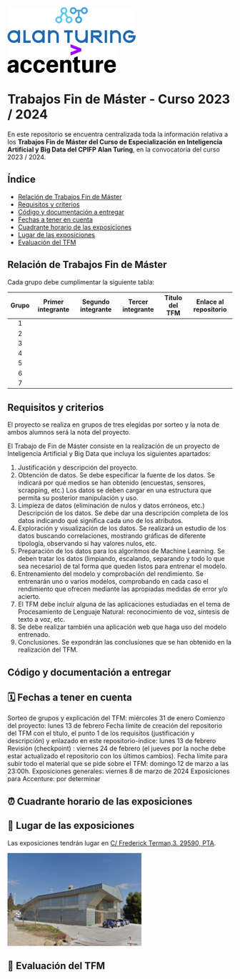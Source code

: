 <img height="80px" src="alan_turing_recortado.png">&nbsp;&nbsp;&nbsp;&nbsp;&nbsp;&nbsp;<img height="64px" src="accenture.svg">

# Trabajos Fin de Máster - Curso 2023 / 2024

En este repositorio se encuentra centralizada toda la información relativa a los **Trabajos Fin de Máster del Curso de Especialización en Inteligencia Artificial y Big Data del CPIFP Alan Turing**, en la convocatoria del curso 2023 / 2024.

## Índice

* [Relación de Trabajos Fin de Máster](#id1)
* [Requisitos y criterios](#id2)
* [Código y documentación a entregar](#id3)
* [Fechas a tener en cuenta](#id4)
* [Cuadrante horario de las exposiciones](#id5)
* [Lugar de las exposiciones](#id6)
* [Evaluación del TFM](#id7)

## Relación de Trabajos Fin de Máster<a name="id1"></a>

Cada grupo debe cumplimentar la siguiente tabla:

| Grupo | Primer integrante   | Segundo integrante  | Tercer integrante  | Título del TFM | Enlace al repositorio |
|:-----:|:-------------------:|:-------------------:|:------------------:|:--------------:|:---------------------:|
|   1   |                     |                     |                    |                |                       |
|   2   |                     |                     |                    |                |                       |
|   3   |                     |                     |                    |                |                       |
|   4   |                     |                     |                    |                |                       |
|   5   |                     |                     |                    |                |                       |
|   6   |                     |                     |                    |                |                       |
|   7   |                     |                     |                    |                |                       |

## Requisitos y criterios<a name="id2"></a>

El proyecto se realiza en grupos de tres elegidas por sorteo y la nota de ambos alumnos será la nota del proyecto.

El Trabajo de Fin de Máster consiste en la realización de un proyecto de Inteligencia Artificial y Big Data que incluya los siguientes apartados:

1. Justificación y descripción del proyecto.
2. Obtención de datos. Se debe especificar la fuente de los datos. Se indicará por qué medios se han obtenido (encuestas, sensores, scrapping, etc.)
Los datos se deben cargar en una estructura que permita su posterior manipulación y uso.
3. Limpieza de datos (eliminación de nulos y datos erróneos, etc.)
Descripción de los datos. Se debe dar una descripción completa de los datos indicando qué significa cada uno de los atributos.
4. Exploración y visualización de los datos. Se realizará un estudio de los datos buscando correlaciones, mostrando gráficas de diferente tipología, observando si hay valores nulos, etc.
5. Preparación de los datos para los algoritmos de Machine Learning. Se deben tratar los datos (limpiando, escalando, separando y todo lo que sea necesario) de tal forma que queden listos para entrenar el modelo.
6. Entrenamiento del modelo y comprobación del rendimiento.  Se entrenarán uno o varios modelos, comprobando en cada caso el rendimiento que ofrecen mediante las apropiadas medidas de error y/o acierto.
7. El TFM debe incluir alguna de las aplicaciones estudiadas en el tema de Procesamiento de Lenguaje Natural: reconocimiento de voz, síntesis de texto a voz, etc.
8. Se debe realizar también una aplicación web que haga uso del modelo entrenado.
9. Conclusiones. Se expondrán las conclusiones que se han obtenido en la realización del TFM.

## Código y documentación a entregar<a name="id3"></a>

## 🗓️ Fechas a tener en cuenta<a name="id4"></a>

Sorteo de grupos y explicación del TFM: miércoles 31 de enero
Comienzo del proyecto: lunes 13 de febrero
Fecha límite de creación del repositorio del TFM con el título, el punto 1 de los requisitos (justificación y descripción) y enlazado en este repositorio-índice: lunes 13 de febrero
Revisión (checkpoint) : viernes 24 de febrero (el jueves por la noche debe estar actualizado el repositorio con los últimos cambios).
Fecha límite para subir todo el material que se pide sobre el TFM: domingo 12 de marzo a las 23:00h.
Exposiciones generales: viernes 8 de marzo de 2024
Exposiciones para Accenture: por determinar

## ⏰ Cuadrante horario de las exposiciones<a name="id5"></a>

## 📍 Lugar de las exposiciones<a name="id6"></a>

Las exposiciones tendrán lugar en [C/ Frederick Terman,3. 29590, PTA](https://goo.gl/maps/NUnpUFXAWocgUKxv9).

<img src="incubadora.png">

## 📝 Evaluación del TFM<a name="id7"></a>
